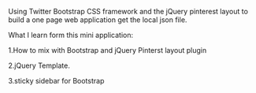 Using Twitter Bootstrap CSS framework and the jQuery pinterest layout to build a one page web application get the local json file.

What I learn form this mini application:

1.How to mix with Bootstrap and jQuery Pinterst layout plugin

2.jQuery Template.

3.sticky sidebar for Bootstrap
